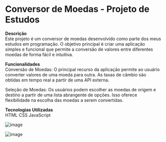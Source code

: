 
<h1>Conversor de Moedas - Projeto de Estudos</h1>

**Descrição** <br>
Este projeto é um conversor de moedas desenvolvido como parte dos meus estudos em programação. O objetivo principal é criar uma aplicação simples e funcional que permite a conversão de valores entre diferentes moedas de forma fácil e intuitiva.

**Funcionalidades** <br>
Conversão de Moedas: O principal recurso da aplicação permite ao usuário converter valores de uma moeda para outra. As taxas de câmbio são obtidas em tempo real a partir de uma API externa.

Seleção de Moedas: Os usuários podem escolher as moedas de origem e destino a partir de uma lista abrangente de opções. Isso oferece flexibilidade na escolha das moedas a serem convertidas.

**Tecnologias Utilizadas** <br>
HTML
CSS
JavaScript

![image](https://github.com/kbruneto/currency-converter/assets/157076147/d6352717-15a0-488f-b5f5-2b7142d8569d)

![image](https://github.com/kbruneto/currency-converter/assets/157076147/f3865a1a-0531-4ed7-98e7-7ec93d0590b6)
